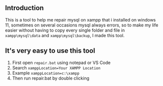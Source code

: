 ## Introduction
This is a tool to help me repair mysql on xampp that i installed on windows 11, sometimes on several occasions mysql always errors, so to make my life easier without having to copy every single folder and file in ```xampp\mysql\data``` and ```xampp\mysql\backup```, I made this tool.

## It's very easy to use this tool
1. First open ```repair.bat``` using notepad or VS Code
2. Search ``xamppLocation=Your XAMPP Location``
3. Example ```xamppLocation=c:\xampp```
4. Then run repair.bat by double clicking
